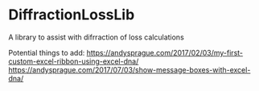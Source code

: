 # DiffractionLossLib
A library to assist with difrraction of loss calculations

Potential things to add: 
https://andysprague.com/2017/02/03/my-first-custom-excel-ribbon-using-excel-dna/
https://andysprague.com/2017/07/03/show-message-boxes-with-excel-dna/